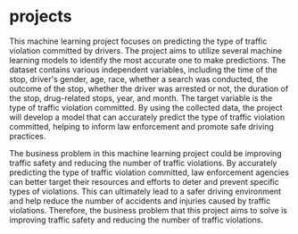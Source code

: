 # projects


This machine learning project focuses on predicting the type of traffic violation committed by drivers. The project aims to utilize several machine learning models to identify the most accurate one to make predictions. The dataset contains various independent variables, including the time of the stop, driver's gender, age, race, whether a search was conducted, the outcome of the stop, whether the driver was arrested or not, the duration of the stop, drug-related stops, year, and month. The target variable is the type of traffic violation committed. By using the collected data, the project will develop a model that can accurately predict the type of traffic violation committed, helping to inform law enforcement and promote safe driving practices.


The business problem in this machine learning project could be improving traffic safety and reducing the number of traffic violations. By accurately predicting the type of traffic violation committed, law enforcement agencies can better target their resources and efforts to deter and prevent specific types of violations. This can ultimately lead to a safer driving environment and help reduce the number of accidents and injuries caused by traffic violations. Therefore, the business problem that this project aims to solve is improving traffic safety and reducing the number of traffic violations.
